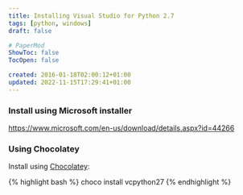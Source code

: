 ```yaml
---
title: Installing Visual Studio for Python 2.7
tags: [python, windows]
draft: false

# PaperMod
ShowToc: false
TocOpen: false

created: 2016-01-18T02:00:12+01:00
updated: 2022-11-15T17:29:41+01:00
---
```


### Install using Microsoft installer

https://www.microsoft.com/en-us/download/details.aspx?id=44266

### Using Chocolatey

Install using [Chocolatey](https://chocolatey.org/packages/vcpython27):

{% highlight bash %}
choco install vcpython27
{% endhighlight %}
